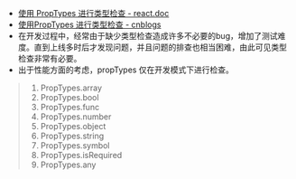 - [使用 PropTypes 进行类型检查 - react.doc](https://react.docschina.org/docs/typechecking-with-proptypes.html)
- [使用PropTypes 进行类型检查 - cnblogs](https://www.cnblogs.com/penghuwan/p/6796139.html)
- 在开发过程中，经常由于缺少类型检查造成许多不必要的bug，增加了测试难度。直到上线多时后才发现问题，并且问题的排查也相当困难，由此可见类型检查非常有必要。 
- 出于性能方面的考虑，propTypes 仅在开发模式下进行检查。



>1. PropTypes.array
>2. PropTypes.bool
>3. PropTypes.func
>4. PropTypes.number
>5. PropTypes.object
>6. PropTypes.string
>7. PropTypes.symbol
>8. PropTypes.isRequired
>9. PropTypes.any

